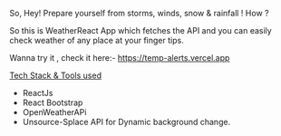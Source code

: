 So, Hey! Prepare yourself from storms, winds, snow & rainfall ! How ? 

So this is  WeatherReact App which fetches the API and you can easily check weather of any place at your finger tips.

Wanna try it , check it here:-
https://temp-alerts.vercel.app 


<u>Tech Stack & Tools used</u>
<ul> 
<li>  ReactJs</li>
 <li> React Bootstrap </li>
 <li> OpenWeatherAPi </li>
 <li> Unsource-Splace API for Dynamic background change. </li>
 </ul>  